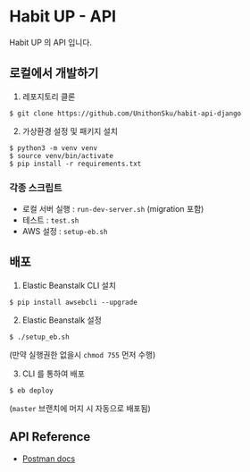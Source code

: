 # Habit UP - API

Habit UP 의 API 입니다.

## 로컬에서 개발하기

1. 레포지토리 클론

```
$ git clone https://github.com/UnithonSku/habit-api-django
```

2. 가상환경 설정 및 패키지 설치

```
$ python3 -m venv venv
$ source venv/bin/activate
$ pip install -r requirements.txt
```

### 각종 스크립트

- 로컬 서버 실행 : `run-dev-server.sh` (migration 포함)
- 테스트 : `test.sh`
- AWS 설정 : `setup-eb.sh`

## 배포

1. Elastic Beanstalk CLI 설치

```
$ pip install awsebcli --upgrade
```

2. Elastic Beanstalk 설정

```
$ ./setup_eb.sh
```

(만약 실행권한 없을시 `chmod 755` 먼저 수행)

3. CLI 를 통하여 배포

```
$ eb deploy
```

(`master` 브랜치에 머지 시 자동으로 배포됨)


## API Reference

- [Postman docs](https://documenter.getpostman.com/view/3135479/habit-api/RW1bmeWq)

